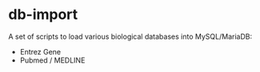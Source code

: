 # db-import

A set of scripts to load various biological databases into MySQL/MariaDB:

- Entrez Gene
- Pubmed / MEDLINE
